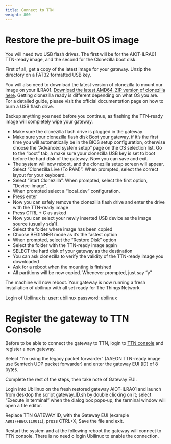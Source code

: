 ```yaml
---
title: Connect to TTN
weight: 800
---
```



# Restore the pre-built OS image

You will need two USB flash drives. The first will be for the AIOT-ILRA01 TTN-ready image, and the second for the Clonezilla boot disk.

First of all, get a copy of the latest image for your gateway. Unzip the directory on a FAT32 formatted USB key.

You will also need to download the latest version of clonezilla to mount our image on your ILRA01. [Download the latest AMD64, ZIP version of clonezilla here](http://clonezilla.org/downloads/download.php?branch=stable). Getting clonezilla ready is different depending on what OS you are. For a detailed guide, please visit the official documentation page on how to burn a USB flash drive.

Backup anything you need before you continue, as flashing the TTN-ready image will completely wipe your gateway.

* Make sure the clonezilla flash drive is plugged in the gateway
* Make sure your clonezilla flash disk Boot your gateway, if it’s the first time you will automatically be in the BIOS setup configuration, otherwise choose the “Advanced system setup” page on the OS selection list. Go to the “boot” tab, a make sure your clonezilla USB key is set to boot before the hard disk of the gateway. Now you can save and exit.
* The system will now reboot, and the clonezilla setup screen will appear. Select “Clonezilla Live (To RAM)”. When prompted, select the correct layout for your keyboard.
* Select “Start Clonezilla”. When prompted, select the first option, “Device-Image”.
* When prompted select a “local_dev” configuration.
* Press enter
* Now you can safely remove the clonezilla flash drive and enter the drive with the TTN-ready image
* Press CTRL + C as asked
* Now you can select your newly inserted USB device as the image source (usually sda1).
* Select the folder where image has been copied
* Choose BEGINNER mode as it’s the fastest option
* When prompted, select the “Restore Disk” option
* Select the folder with the TTN-ready image again
* SELECT the hard disk of your gateway as the destination
* You can ask clonezilla to verify the validity of the TTN-ready image you downloaded
* Ask for a reboot when the mounting is finished
* All partitions will be now copied. Whenever prompted, just say “y”

The machine will now reboot. Your gateway is now running a fresh installation of ubilinux with all set ready for The Things Network.

Login of Ubilinux is:   user: ubilinux password: ubilinux


# Register the gateway to TTN Console

Before to be able to connect the gateway to TTN, login to [TTN console](https://console.thethingsnetwork.org/) and register a new gateway.

Select “I’m using the legacy packet forwarder” (AAEON TTN-ready image use Semtech UDP packet forwarder) and enter the gateway EUI (ID) of 8 bytes.

Complete the rest of the steps, then take note of Gateway EUI.

Login into Ubilinux on the fresh restored gateway AIOT-ILRA01 and launch from desktop the script gateway_ID.sh by double clicking on it; select “Execute in terminal” when the dialog box pops-up, the terminal window will open a file editor.

Replace TTN GATEWAY ID, with the Gateway EUI (example `AB01FFBBCC110011`), press CTRL+X, Save the file and exit.

Restart the system and at the following reboot the gateway will connect to TTN console.
There is no need o login Ubilinux to enable the connection.

